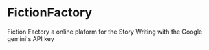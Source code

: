 # FictionFactory
Fiction Factory a online plaform for the Story Writing with the Google gemini's API key
